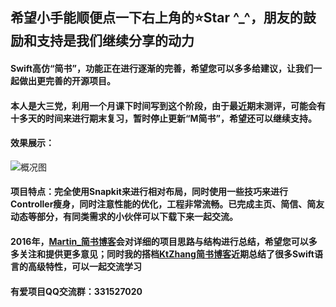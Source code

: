 ##  希望小手能顺便点一下右上角的⭐️Star ^_^，朋友的鼓励和支持是我们继续分享的动力
#### Swift高仿“简书”，功能正在进行逐渐的完善，希望您可以多多给建议，让我们一起做出更完善的开源项目。
#### 本人是大三党，利用一个月课下时间写到这个阶段，由于最近期末测评，可能会有十多天的时间来进行期末复习，暂时停止更新“M简书”，希望还可以继续支持。
####  效果展示：
![概况图](http://ww2.sinaimg.cn/large/0060lm7Tgw1ezudam4g7pg30b20jrqv8.gif)
#### 项目特点：完全使用Snapkit来进行相对布局，同时使用一些技巧来进行Controller瘦身，同时注意性能的优化，工程非常流畅。已完成主页、简信、简友动态等部分，有同类需求的小伙伴可以下载下来一起交流。

#### 2016年，[Martin_简书博客](http://www.jianshu.com/users/9c51a213b02e/latest_articles)会对详细的项目思路与结构进行总结，希望您可以多多关注和提供更多意见；同时我的搭档[KtZhang简书博客](http://www.jianshu.com/users/3e55748920d2/latest_articles)近期总结了很多Swift语言的高级特性，可以一起交流学习

#### 有爱项目QQ交流群：331527020

